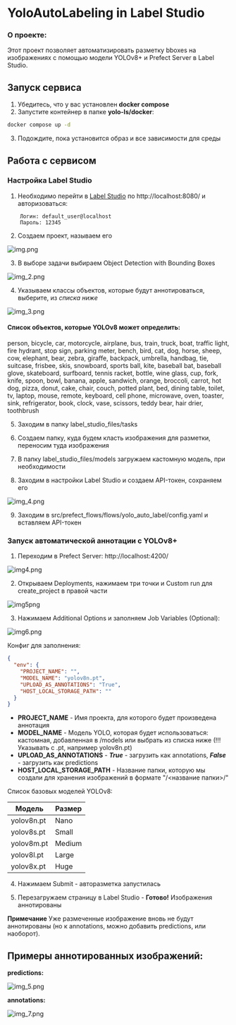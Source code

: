 # YoloAutoLabeling in Label Studio

### О проекте:
Этот проект позволяет автоматизировать разметку bboxes на изображениях с помощью модели YOLOv8+ и Prefect Server в Label Studio.

## Запуск сервиса

1. Убедитесь, что у вас установлен **docker compose**
2. Запустите контейнер в папке **yolo-ls/docker**:

```bash
docker compose up -d
```

3. Подождите, пока установится образ и все зависимости для среды

## Работа с сервисом

### Настройка Label Studio

1. Необходимо перейти в [Label Studio](http://localhost:8080/) по http://localhost:8080/ и авторизоваться:
```
    Логин: default_user@localhost
    Пароль: 12345
```

2. Создаем проект, называем его

![img.png](images/img.png)

3. В выборе задачи выбираем Object Detection with Bounding Boxes

![img_2.png](images/img_2.png)

4. Указываем классы объектов, которые будут аннотироваться, выберите, из *списка ниже*

![img_3.png](images/img_3.png)

#### Список объектов, которые YOLOv8 может определить:
person, bicycle, car, motorcycle, airplane, bus, train, truck,
boat, traffic light, fire hydrant, stop sign, parking meter,
bench, bird, cat, dog, horse, sheep, cow, elephant, bear, zebra,
giraffe, backpack, umbrella, handbag, tie, suitcase, frisbee, skis,
snowboard, sports ball, kite, baseball bat, baseball glove,
skateboard, surfboard, tennis racket, bottle, wine glass, cup,
fork, knife, spoon, bowl, banana, apple, sandwich, orange,
broccoli, carrot, hot dog, pizza, donut, cake, chair, couch,
potted plant, bed, dining table, toilet, tv, laptop, mouse,
remote, keyboard, cell phone, microwave, oven, toaster, sink,
refrigerator, book, clock, vase, scissors, teddy bear, hair drier,
toothbrush


5. Заходим в папку label_studio_files/tasks

6. Создаем папку, куда будем класть изображения для разметки, переносим туда изображения

7. В папку label_studio_files/models загружаем кастомную модель, при необходимости

8. Заходим в настройки Label Studio и создаем API-токен, сохраняем его

![img_4.png](images/img_4.png)

9. Заходим в src/prefect_flows/flows/yolo_auto_label/config.yaml и вставляем API-токен

### Запуск автоматической аннотации с YOLOv8+

1. Переходим в Prefect Server: http://localhost:4200/

![img4.png](images/img4.png)

2. Открываем Deployments, нажимаем три точки и Custom run для create_project в правой части

![img5png](images/img5.png)

3. Нажимаем Additional Options и заполняем Job Variables (Optional):

![img6.png](images/img6.png)


Конфиг для заполнения:

```json
{
  "env": {
    "PROJECT_NAME": "",
    "MODEL_NAME": "yolov8n.pt",
    "UPLOAD_AS_ANNOTATIONS": "True",
    "HOST_LOCAL_STORAGE_PATH": ""
  }
}
```
- **PROJECT_NAME** - Имя проекта, для которого будет произведена аннотация
- **MODEL_NAME** - Модель YOLO, которая будет использоваться: кастомная, добавленная в /models или выбрать из списка ниже (!!! Указывать с .pt, например yolov8n.pt)
- **UPLOAD_AS_ANNOTATIONS** - ***True*** - загрузить как annotations, ***False*** - загрузить как predictions
- **HOST_LOCAL_STORAGE_PATH** - Название папки, которую мы создали для хранения изображений в формате "/<название папки>/"


Список базовых моделей YOLOv8:

| Модель     | Размер   |
|------------|----------|
| yolov8n.pt | Nano     |
| yolov8s.pt | Small    |
| yolov8m.pt | Medium   |
| yolov8l.pt | Large    |
| yolov8x.pt | Huge     |

4. Нажимаем Submit - авторазметка запустилась

5. Перезагружаем страницу в Label Studio - **Готово!** Изображения аннотированы

**Примечание** Уже размеченные изображение вновь не будут аннотированы (но к annotations, можно добавить predictions, или наоборот). 

## Примеры аннотированных изображений:

**predictions:**

![img_5.png](images/img_5.png)

**annotations:**

![img_7.png](images/img_7.png)



